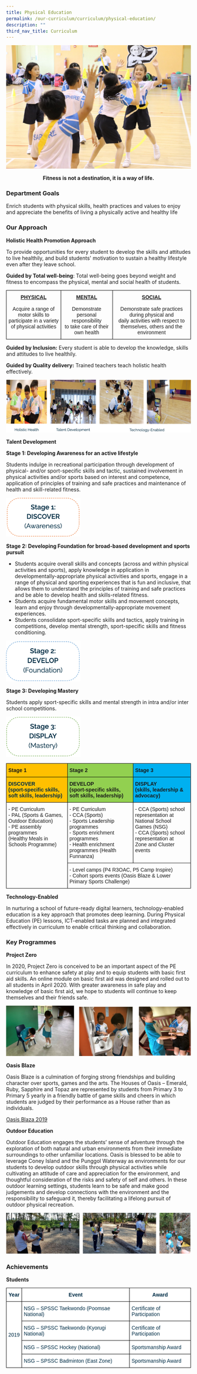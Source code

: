 ```yaml
---
title: Physical Education
permalink: /our-curriculum/curriculum/physical-education/
description: ""
third_nav_title: Curriculum
---
```

<img src="/images/PE.jpg" 
     style="width100%">
		 
<center><b>Fitness is not a destination, it is a way of life.</b></center>

### Department Goals
Enrich students with physical skills, health practices and values to enjoy and appreciate the benefits of living a physically active and healthy life

### Our Approach

**Holistic Health Promotion Approach**

To provide opportunities for every student to develop the skills and attitudes to live healthily, and build students' motivation to sustain a healthy lifestyle even after they leave school.

**Guided by Total well-being**: Total well-being goes beyond weight and fitness to encompass the physical, mental and social health of students.

<style type="text/css">
.tg  {border-collapse:collapse;border-spacing:0;}
.tg td{border-color:black;border-style:solid;border-width:1px;font-family:Arial, sans-serif;font-size:14px;
  overflow:hidden;padding:10px 5px;word-break:normal;}
.tg th{border-color:black;border-style:solid;border-width:1px;font-family:Arial, sans-serif;font-size:14px;
  font-weight:normal;overflow:hidden;padding:10px 5px;word-break:normal;}
.tg .tg-baqh{text-align:center;vertical-align:top}
</style>
<table class="tg">
<thead>
  <tr>
    <td class="tg-baqh"><span style="font-weight:bold;text-decoration:underline">PHYSICAL</span><br><br><span style="font-weight:400;font-style:normal">Acquire a range of motor skills to </span><br><span style="font-weight:400;font-style:normal">participate in a variety of physical activities</span><br></td>
    <td class="tg-baqh"><span style="font-weight:bold;text-decoration:underline">MENTAL</span><br><br><span style="font-weight:400;font-style:normal">Demonstrate personal responsibility </span><br><span style="font-weight:400;font-style:normal">to take care of their own health</span></td>
    <td class="tg-baqh"><span style="font-weight:bold;text-decoration:underline">SOCIAL</span><br><br><span style="font-weight:400;font-style:normal">Demonstrate safe practices during physical and </span><br><span style="font-weight:400;font-style:normal">daily activities with respect to themselves, others and the environment</span></td>
  </tr>
</thead>
</table>

**Guided by Inclusion:** Every student is able to develop the knowledge, skills and attitudes to live healthily.

**Guided by Quality delivery:** Trained teachers teach holistic health effectively.

![](/images/PE.png)

**Talent Development**

**Stage 1: Developing Awareness for an active lifestyle**

Students indulge in recreational participation through development of physical- and/or sport-specific skills and tactic, sustained involvement in physical activities and/or sports based on interest and competence, application of principles of training and safe practices and maintenance of health and skill-related fitness.

<img src="/images/stage1.png" 
     style="width:40%">
		 
**Stage 2: Developing Foundation for broad-based development and sports pursuit**

*   Students acquire overall skills and concepts (across and within physical activities and sports), apply knowledge in application in developmentally-appropriate physical activities and sports, engage in a range of physical and sporting experiences that is fun and inclusive, that allows them to understand the principles of training and safe practices and be able to develop health and skills-related fitness.
*   Students acquire fundamental motor skills and movement concepts, learn and enjoy through developmentally-appropriate movement experiences.
*   Students consolidate sport-specific skills and tactics, apply training in competitions, develop mental strength, sport-specific skills and fitness conditioning.

<img src="/images/stage2.png" 
     style="width:40%">
		 
**Stage 3: Developing Mastery**

Students apply sport-specific skills and mental strength in intra and/or inter school competitions.

<img src="/images/stage3.png" 
     style="width:40%">

<style type="text/css">
.tg  {border-collapse:collapse;border-spacing:0;}
.tg td{border-color:black;border-style:solid;border-width:1px;font-family:Arial, sans-serif;font-size:14px;
  overflow:hidden;padding:10px 5px;word-break:normal;}
.tg th{border-color:black;border-style:solid;border-width:1px;font-family:Arial, sans-serif;font-size:14px;
  font-weight:normal;overflow:hidden;padding:10px 5px;word-break:normal;}
.tg .tg-jd9n{background-color:#00B0F0;font-weight:bold;text-align:left;vertical-align:top}
.tg .tg-74h6{background-color:#FFC000;font-weight:bold;text-align:left;vertical-align:top}
.tg .tg-3kgt{background-color:#92D050;font-weight:bold;text-align:left;vertical-align:top}
.tg .tg-jpuq{background-color:#FFC000;color:#002D46;font-weight:bold;text-align:left;vertical-align:top}
.tg .tg-0lax{text-align:left;vertical-align:top}
</style>
<table class="tg">
<thead>
  <tr>
    <th class="tg-74h6">Stage 1</th>
    <th class="tg-3kgt">Stage 2</th>
    <th class="tg-jd9n">Stage 3</th>
  </tr>
</thead>
<tbody>
  <tr>
    <td class="tg-jpuq">DISCOVER<br>(sport-specific skills, soft skills, leadership)</td>
    <td class="tg-3kgt">DEVELOP<br>(sport-specific skills, soft skills, leadership)</td>
    <td class="tg-jd9n">DISPLAY<br>(skills, leadership &amp; advocacy)</td>
  </tr>
  <tr>
    <td class="tg-0lax" rowspan="2">- PE Curriculum<br>- PAL (Sports &amp; Games, Outdoor Education)<br>- PE assembly programmes<br>(Healthy Meals in Schools Programme)</td>
    <td class="tg-0lax">- PE Curriculum<br>- CCA (Sports)<br>- Sports Leadership programmes<br>- Sports enrichment programmes<br>- Health enrichment programmes (Health Funnanza)</td>
    <td class="tg-0lax">- CCA (Sports) school representation at<br>National School Games (NSG)<br>- CCA (Sports) school representation at<br>Zone and Cluster events</td>
  </tr>
  <tr>
    <td class="tg-0lax" colspan="2">- Level camps (P4 R3OAC, P5 Camp Inspire)<br>- Cohort sports events (Oasis Blaze &amp; Lower Primary Sports Challenge)</td>
  </tr>
</tbody>
</table>

**Technology-Enabled**

In nurturing a school of future-ready digital learners, technology-enabled education is a key approach that promotes deep learning. During Physical Education (PE) lessons, ICT-enabled tasks are planned and integrated effectively in curriculum to enable critical thinking and collaboration.

### Key Programmes

**Project Zero**

In 2020, Project Zero is conceived to be an important aspect of the PE curriculum to enhance safety at play and to equip students with basic first aid skills. An online module on basic first aid was designed and rolled out to all students in April 2020. With greater awareness in safe play and knowledge of basic first aid, we hope to students will continue to keep themselves and their friends safe.

![](/images/project%20zero.png)

**Oasis Blaze**

Oasis Blaze is a culmination of forging strong friendships and building character over sports, games and the arts. The Houses of Oasis – Emerald, Ruby, Sapphire and Topaz are represented by students from Primary 3 to Primary 5 yearly in a friendly battle of game skills and cheers in which students are judged by their performance as a House rather than as individuals.

[Oasis Blaza 2019](https://www.youtube.com/watch?v=GydcS8_mG1g)

**Outdoor Education**

Outdoor Education engages the students’ sense of adventure through the exploration of both natural and urban environments from their immediate surroundings to other unfamiliar locations. Oasis is blessed to be able to leverage Coney Island and the Punggol Waterway as environments for our students to develop outdoor skills through physical activities while cultivating an attitude of care and appreciation for the environment, and thoughtful consideration of the risks and safety of self and others. In these outdoor learning settings, students learn to be safe and make good judgements and develop connections with the environment and the responsibility to safeguard it, thereby facilitating a lifelong pursuit of outdoor physical recreation.

![](/images/outdoor%20education.png)

### Achievements

**Students**

<style type="text/css">
.tg  {border-collapse:collapse;border-spacing:0;}
.tg td{border-color:black;border-style:solid;border-width:1px;font-family:Arial, sans-serif;font-size:14px;
  overflow:hidden;padding:10px 5px;word-break:normal;}
.tg th{border-color:black;border-style:solid;border-width:1px;font-family:Arial, sans-serif;font-size:14px;
  font-weight:normal;overflow:hidden;padding:10px 5px;word-break:normal;}
.tg .tg-dzgf{background-color:#FFF;color:#002D46;font-weight:bold;text-align:center;vertical-align:top}
.tg .tg-7rn4{background-color:#FFF;color:#002D46;text-align:center;vertical-align:middle}
.tg .tg-vd2a{background-color:#FFF;color:#002D46;text-align:left;vertical-align:top}
</style>
<table class="tg">
<thead>
  <tr>
    <th class="tg-dzgf">Year<br></th>
    <th class="tg-dzgf">Event<br></th>
    <th class="tg-dzgf">Award<br></th>
  </tr>
</thead>
<tbody>
  <tr>
    <td class="tg-7rn4" rowspan="4">2019<br></td>
    <td class="tg-vd2a">NSG – SPSSC Taekwondo (Poomsae National)<br></td>
    <td class="tg-vd2a">Certificate of Participation<br></td>
  </tr>
  <tr>
    <td class="tg-vd2a">NSG – SPSSC Taekwondo (Kyorugi National)<br></td>
    <td class="tg-vd2a">Certificate of Participation<br></td>
  </tr>
  <tr>
    <td class="tg-vd2a">NSG – SPSSC Hockey (National)<br></td>
    <td class="tg-vd2a">Sportsmanship Award<br></td>
  </tr>
  <tr>
    <td class="tg-vd2a">NSG – SPSSC Badminton (East Zone)<br></td>
    <td class="tg-vd2a">Sportsmanship Award</td>
  </tr>
</tbody>
</table>